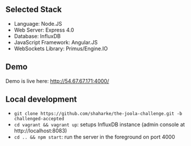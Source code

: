 ## Selected Stack

* Language: Node.JS
* Web Server: Express 4.0
* Database: InfluxDB
* JavaScript Framework: Angular.JS
* WebSockets Library: Primus/Engine.IO

## Demo

Demo is live here: http://54.67.67.171:4000/

## Local development

* `git clone https://github.com/shaharke/the-joola-challenge.git -b challenged-accepted`
* `cd vagrant && vagrant up`: setups InfluxDB instance (admin console at http://localhost:8083)
* `cd .. && npm start`: run the server in the foreground on port 4000